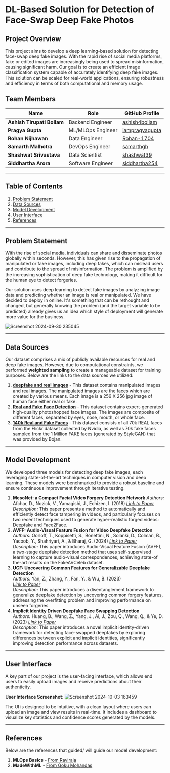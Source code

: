 # DL-Based Solution for Detection of Face-Swap Deep Fake Photos

## Project Overview

This project aims to develop a deep learning-based solution for detecting face-swap deep fake images. With the rapid rise of social media platforms, fake or edited images are increasingly being used to spread misinformation, causing significant harm. Our goal is to create an efficient image classification system capable of accurately identifying deep fake images. This solution can be scaled for real-world applications, ensuring robustness and efficiency in terms of both computational and memory usage.

## Team Members

| Name                        | Role                      | GitHub Profile                           |
|-----------------------------|---------------------------|------------------------------------------|
| **Ashish Tirupati Bollam**   | Backend Engineer           | [ashish4bollam](https://github.com/ashish4bollam)  |
| **Pragya Gupta**             | ML/MLOps Engineer          | [iampragyagupta](https://github.com/iampragyagupta)    |
| **Rohan Nijhawan**           | Data Engineer              | [Rohan-1704](https://github.com/Rohan-1704)      |
| **Samarth Malhotra**         | DevOps Engineer            | [samarthgh](https://github.com/samarthgh)  |
| **Shashwat Srivastava**      | Data Scientist             | [shashwat39](https://github.com/shashwat39)|
| **Siddhartha Arora**         | Software Engineer          | [siddhartha254](https://github.com/siddhartha254)|

---

## Table of Contents
1. [Problem Statement](#problem-statement)
2. [Data Sources](#data-sources)
3. [Model Development](#model-development)
4. [User Interface](#user-interface)
5. [References](#references)

---

## Problem Statement

With the rise of social media, individuals can share and disseminate photos globally within seconds. However, this has given rise to the propagation of manipulated or fake images, including deep fakes, which can mislead users and contribute to the spread of misinformation. The problem is amplified by the increasing sophistication of deep fake technology, making it difficult for the human eye to detect forgeries.

Our solution uses deep learning to detect fake images by analyzing image data and predicting whether an image is real or manipulated. We have decided to deploy in online. It's something that can be rethought and changed, but generally knowing the problem (and the target variable to be predicted) already gives us an idea which style of deployment will generate more value for the business.

![Screenshot 2024-09-30 235045](https://github.com/user-attachments/assets/f446f53e-fa99-4b55-af24-fe8e7cd32b95)


---

## Data Sources

Our dataset comprises a mix of publicly available resources for real and deep fake images. However, due to computational constraints, we performed **weighted sampling** to create a manageable dataset for training purposes. Below are the links to the data sources we utilized:

1. **[deepfake and real images](https://www.kaggle.com/datasets/manjilkarki/deepfake-and-real-images?resource=download)** - This dataset contains manipulated images and real images. The manipulated images are the faces which are created by various means. Each image is a 256 X 256 jpg image of human face either real or fake.
2. **[Real and Fake Face Detection](https://www.kaggle.com/datasets/ciplab/real-and-fake-face-detection)** - This dataset contains expert-generated high-quality photoshopped face images. The images are composite of different faces, separated by eyes, nose, mouth, or whole face.
3. **[140k Real and Fake Faces](https://www.kaggle.com/datasets/xhlulu/140k-real-and-fake-faces)** - This dataset consists of all 70k REAL faces from the Flickr dataset collected by Nvidia, as well as 70k fake faces sampled from the 1 Million FAKE faces (generated by StyleGAN) that was provided by Bojan.

---

## Model Development

We developed three models for detecting deep fake images, each leveraging state-of-the-art techniques in computer vision and deep learning. These models were benchmarked to provide a robust baseline and ensure continuous improvement through iterative testing.

1. **MesoNet: a Compact Facial Video Forgery Detection Network**
   *Authors:* Afchar, D., Nozick, V., Yamagishi, J., Echizen, I. (2018)
   *[Link to Paper](https://arxiv.org/pdf/1809.00888)*  
   *Description:* This paper presents a method to automatically and efficiently detect face tampering in videos, and particularly focuses on two recent techniques used to generate hyper-realistic forged videos: Deepfake and Face2Face.
2. **AVFF: Audio-Visual Feature Fusion for Video Deepfake Detection**  
   *Authors:* Oorloff, T., Koppisetti, S., Bonettini, N., Solanki, D., Colman, B., Yacoob, Y., Shahriyari, A., & Bharaj, G. (2024)
   *[Link to Paper](https://arxiv.org/abs/2406.02951)*  
   *Description:* This paper introduces Audio-Visual Feature Fusion (AVFF), a two-stage deepfake detection method that uses self-supervised learning to capture audio-visual correspondences, achieving state-of the-art results on the FakeAVCeleb dataset.
3. **UCF: Uncovering Common Features for Generalizable Deepfake Detection**  
   *Authors:* Yan, Z., Zhang, Y., Fan, Y., & Wu, B. (2023)  
   *[Link to Paper](https://arxiv.org/abs/2304.13949)*  
   *Description:* This paper introduces a disentanglement framework to generalize deepfake detection by uncovering common forgery features, addressing the overfitting problem and improving performance on unseen forgeries.
4. **Implicit Identity Driven Deepfake Face Swapping Detection**  
   *Authors:* Huang, B., Wang, Z., Yang, J., Ai, J., Zou, Q., Wang, Q., & Ye, D. (2023) 
   *[Link to Paper](https://openaccess.thecvf.com/content/CVPR2023/papers/Huang_Implicit_Identity_Driven_Deepfake_Face_Swapping_Detection_CVPR_2023_paper.pdf)*  
   *Description:* This paper introduces a novel implicit identity-driven framework for detecting face-swapped deepfakes by exploring differences between explicit and implicit identities, significantly improving detection performance across datasets.

---

## User Interface

A key part of our project is the user-facing interface, which allows end users to easily upload images and receive predictions about their authenticity.

**User Interface Screenshot:**
![Screenshot 2024-10-03 163459](https://github.com/user-attachments/assets/6366dca8-26e9-4b1b-b123-feb7cb6fc2eb)


The UI is designed to be intuitive, with a clean layout where users can upload an image and view results in real-time. It includes a dashboard to visualize key statistics and confidence scores generated by the models.

---

## References

Below are the references that guided/ will guide our model development:

1. **MLOps Basics** - [From Raviraja](https://deep-learning-blogs.vercel.app/blog/mlops-project-setup-part1)
2. **MadeWithML** - [From Goku Mohandas](https://madewithml.com/)
